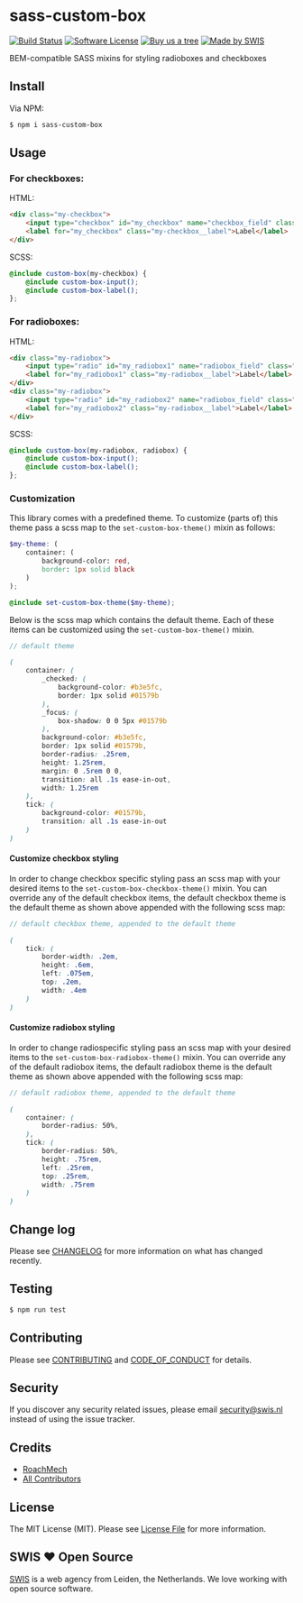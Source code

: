 # sass-custom-box
[![Build Status][ico-travis]][link-travis]
[![Software License][ico-license]](LICENSE.md)
[![Buy us a tree][ico-treeware]][link-treeware]
[![Made by SWIS][ico-swis]][link-swis]

BEM-compatible SASS mixins for styling radioboxes and checkboxes

## Install

Via NPM:

``` bash
$ npm i sass-custom-box
```

## Usage

### For checkboxes:

HTML:

``` html
<div class="my-checkbox">
    <input type="checkbox" id="my_checkbox" name="checkbox_field" class="my-checkbox__input"/>
    <label for="my_checkbox" class="my-checkbox__label">Label</label>
</div>
```

SCSS:

``` scss
@include custom-box(my-checkbox) {
    @include custom-box-input();
    @include custom-box-label();
};
```

### For radioboxes:

HTML:

``` html
<div class="my-radiobox">
    <input type="radio" id="my_radiobox1" name="radiobox_field" class="my-radiobox__input"/>
    <label for="my_radiobox1" class="my-radiobox__label">Label</label>
</div>
<div class="my-radiobox">
    <input type="radio" id="my_radiobox2" name="radiobox_field" class="my-radiobox__input"/>
    <label for="my_radiobox2" class="my-radiobox__label">Label</label>
</div>
```

SCSS:

``` scss
@include custom-box(my-radiobox, radiobox) {
    @include custom-box-input();
    @include custom-box-label();
};
```

### Customization

This library comes with a predefined theme. To customize (parts of) this theme pass a scss map to the `set-custom-box-theme()` mixin as follows:

``` scss
$my-theme: (
    container: (
        background-color: red,
        border: 1px solid black    
    )
);

@include set-custom-box-theme($my-theme);
```

Below is the scss map which contains the default theme. Each of these items can be customized using the `set-custom-box-theme()` mixin.

``` scss
// default theme

(
    container: (
        _checked: (
            background-color: #b3e5fc,
            border: 1px solid #01579b
        ),
        _focus: (
            box-shadow: 0 0 5px #01579b
        ),
        background-color: #b3e5fc,
        border: 1px solid #01579b,
        border-radius: .25rem,
        height: 1.25rem,
        margin: 0 .5rem 0 0,
        transition: all .1s ease-in-out,
        width: 1.25rem
    ),
    tick: (
        background-color: #01579b,
        transition: all .1s ease-in-out
    )
)
```

#### Customize checkbox styling

In order to change checkbox specific styling pass an scss map with your desired items to the `set-custom-box-checkbox-theme()` mixin. 
You can override any of the default checkbox items, the default checkbox theme is the default theme as shown above appended with the following scss map:

``` scss
// default checkbox theme, appended to the default theme

(
    tick: (
        border-width: .2em,
        height: .6em,
        left: .075em,
        top: .2em,
        width: .4em
    )
)
```

#### Customize radiobox styling

In order to change radiospecific styling pass an scss map with your desired items to the `set-custom-box-radiobox-theme()` mixin. 
You can override any of the default radiobox items, the default radiobox theme is the default theme as shown above appended with the following scss map:

``` scss
// default radiobox theme, appended to the default theme

(
    container: (
        border-radius: 50%,
    ),
    tick: (
        border-radius: 50%,
        height: .75rem,
        left: .25rem,
        top: .25rem,
        width: .75rem
    )
)
```

## Change log

Please see [CHANGELOG](CHANGELOG.md) for more information on what has changed recently.

## Testing

``` bash
$ npm run test
```

## Contributing

Please see [CONTRIBUTING](CONTRIBUTING.md) and [CODE_OF_CONDUCT](CODE_OF_CONDUCT.md) for details.

## Security

If you discover any security related issues, please email security@swis.nl instead of using the issue tracker.

## Credits

- [RoachMech][link-author]
- [All Contributors][link-contributors]

## License

The MIT License (MIT). Please see [License File](LICENSE.md) for more information.

## SWIS :heart: Open Source

[SWIS][link-swis] is a web agency from Leiden, the Netherlands. We love working with open source software. 

[ico-travis]: https://travis-ci.org/swisnl/sass-custom-box.svg?branch=master
[ico-license]: https://img.shields.io/badge/license-MIT-brightgreen.svg
[ico-treeware]: https://img.shields.io/badge/Treeware-%F0%9F%8C%B3-lightgreen.svg
[ico-swis]: https://img.shields.io/badge/%F0%9F%9A%80-made%20by%20SWIS-%23D9021B.svg

[link-travis]: https://travis-ci.org/swisnl/sass-custom-box
[link-author]: https://github.com/RoachMech
[link-contributors]: ../../contributors
[link-treeware]: https://plant.treeware.earth/swisnl/sass-custom-box
[link-swis]: https://www.swis.nl
